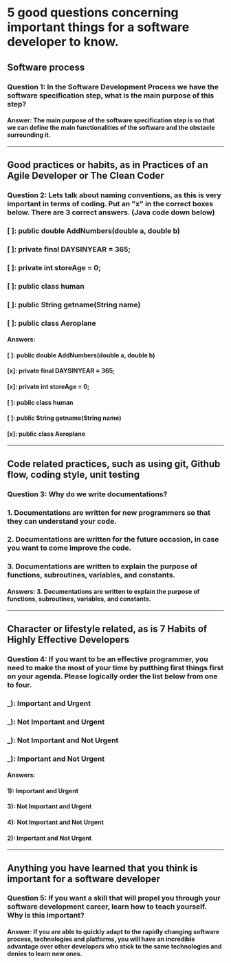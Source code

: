 # 5 good questions concerning important things for a software developer to know.

## Software process
### Question 1: In the Software Development Process we have the software specification step, what is the main purpose of this step?

#### Answer: The main purpose of the software specification step is so that we can define the main functionalities of the software and the obstacle surrounding it.
---

## Good practices or habits, as in Practices of an Agile Developer or The Clean Coder
### Question 2: Lets talk about naming conventions, as this is very important in terms of coding. Put an "x" in the correct boxes below. There are 3 correct answers. (Java code down below)

### [ ]: public double AddNumbers(double a, double b)
### [ ]: private final DAYSINYEAR = 365;
### [ ]: private int storeAge = 0;
### [ ]: public class human
### [ ]: public String getname(String name)
### [ ]: public class Aeroplane

#### Answers:
#### [ ]: public double AddNumbers(double a, double b)
#### [x]: private final DAYSINYEAR = 365;
#### [x]: private int storeAge = 0;
#### [ ]: public class human
#### [ ]: public String getname(String name)
#### [x]: public class Aeroplane
---

## Code related practices, such as using git, Github flow, coding style, unit testing
### Question 3: Why do we write documentations?

### 1. Documentations are written for new programmers so that they can understand your code.

### 2. Documentations are written for the future occasion, in case you want to come improve the code.

### 3. Documentations are written to explain the purpose of functions, subroutines, variables, and constants.

#### Answers: 3. Documentations are written to explain the purpose of functions, subroutines, variables, and constants.

---

## Character or lifestyle related, as is 7 Habits of Highly Effective Developers
### Question 4: If you want to be an effective programmer, you need to make the most of your time by putthing first things first on your agenda. Please logically order the list below from one to four.

### _): Important and Urgent
### _): Not Important and Urgent
### _): Not Important and Not Urgent
### _): Important and Not Urgent

#### Answers: 

#### 1): Important and Urgent
#### 3): Not Important and Urgent
#### 4): Not Important and Not Urgent
#### 2): Important and Not Urgent

---

## Anything you have learned that you think is important for a software developer
### Question 5: If you want a skill that will propel you through your software development career, learn how to teach yourself. Why is this important?

#### Answer: If you are able to quickly adapt to the rapidly changing software process, technologies and platforms, you will have an incredible advantage over other developers who stick to the same technologies and denies to learn new ones.